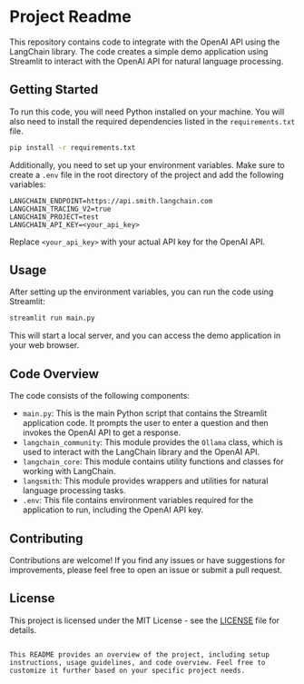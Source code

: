 
# Project Readme

This repository contains code to integrate with the OpenAI API using the LangChain library. The code creates a simple demo application using Streamlit to interact with the OpenAI API for natural language processing.

## Getting Started

To run this code, you will need Python installed on your machine. You will also need to install the required dependencies listed in the `requirements.txt` file.

```bash
pip install -r requirements.txt
```

Additionally, you need to set up your environment variables. Make sure to create a `.env` file in the root directory of the project and add the following variables:

```dotenv
LANGCHAIN_ENDPOINT=https://api.smith.langchain.com
LANGCHAIN_TRACING_V2=true
LANGCHAIN_PROJECT=test
LANGCHAIN_API_KEY=<your_api_key>
```

Replace `<your_api_key>` with your actual API key for the OpenAI API.

## Usage

After setting up the environment variables, you can run the code using Streamlit:

```bash
streamlit run main.py
```

This will start a local server, and you can access the demo application in your web browser.

## Code Overview

The code consists of the following components:

- `main.py`: This is the main Python script that contains the Streamlit application code. It prompts the user to enter a question and then invokes the OpenAI API to get a response.
- `langchain_community`: This module provides the `Ollama` class, which is used to interact with the LangChain library and the OpenAI API.
- `langchain_core`: This module contains utility functions and classes for working with LangChain.
- `langsmith`: This module provides wrappers and utilities for natural language processing tasks.
- `.env`: This file contains environment variables required for the application to run, including the OpenAI API key.

## Contributing

Contributions are welcome! If you find any issues or have suggestions for improvements, please feel free to open an issue or submit a pull request.

## License

This project is licensed under the MIT License - see the [LICENSE](LICENSE) file for details.
```

This README provides an overview of the project, including setup instructions, usage guidelines, and code overview. Feel free to customize it further based on your specific project needs.
